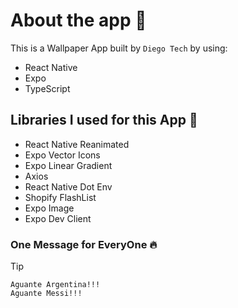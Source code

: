 # About the app 📱

This is a Wallpaper App built by `Diego Tech` by using:

- React Native
- Expo
- TypeScript

## Libraries I used for this App 🚀

- React Native Reanimated
- Expo Vector Icons
- Expo Linear Gradient
- Axios
- React Native Dot Env
- Shopify FlashList
- Expo Image
- Expo Dev Client

### One Message for EveryOne 🔥

> [!TIP]
> ```shell
> Aguante Argentina!!!
> Aguante Messi!!!
> ```